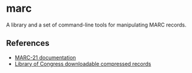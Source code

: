 # marc

A library and a set of command-line tools for manipulating MARC records.

## References
* [MARC-21 documentation](http://www.loc.gov/marc/bibliographic/)
* [Library of Congress downloadable compressed records](http://www.loc.gov/marc/bibliographic/)
